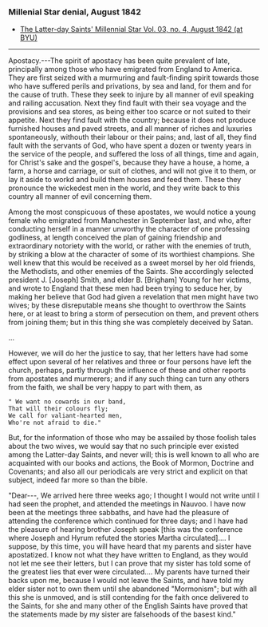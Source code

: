 ### Millenial Star denial, August 1842

* [The Latter-day Saints' Millennial Star Vol. 03, no. 4, August 1842 (at BYU)](http://contentdm.lib.byu.edu/cdm/compoundobject/collection/MStar/id/20948/rec/3)

---

Apostacy.---The spirit of apostacy has been quite prevalent of late, principally among those who have emigrated from England to America.  They are first seized with a murmuring and fault-finding spirit towards those who have suffered perils and privations, by sea and land, for them and for the cause of truth.  These they seek to injure by all manner of evil speaking and railing accusation.  Next they find fault with their sea voyage and the provisions and sea stores, as being either too scarce or not suited to their appetite.  Next they find fault with the country; because it does not produce furnished houses and paved streets, and all manner of riches and luxuries spontaneously, withouth their labour or their pains; and, last of all, they find fault with the servants of God, who have spent a dozen or twenty years in the service of the people, and suffered the loss of all things, time and again, for Christ's sake and the gospel's, because they have a house, a home, a farm, a horse and carriage, or suit of clothes, and will not give it to them, or lay it aside to workd and build them houses and feed them.  These they pronounce the wickedest men in the world, and they write back to this country all manner of evil concerning them.

Among the most conspicuous of these apostates, we would notice a young female who emigrated from Manchester in September last, and who, after conducting herself in a manner unworthy the character of one professing godliness, at length conceived the plan of gaining friendship and extraordinary notoriety with the world, or rather with the enemies of truth, by striking a blow at the character of some of its worthiest champions. She well knew that this would be received as a sweet morsel by her old friends, the Methodists, and other enemies of the Saints. She accordingly selected president J. [Joseph] Smith, and elder B. [Brigham] Young for her victims, and wrote to England that these men had been trying to seduce her, by making her believe that God had given a revelation that men might have two wives; by these disreputable means she thought to overthrow the Saints here, or at least to bring a storm of persecution on them, and prevent others from joining them; but in this thing she was completely deceived by Satan.

...

However, we will do her the justice to say, that her letters have had some effect upon several of her relatives and three or four persons have left the church, perhaps, partly through the influence of these and other reports from apostates and murmerers; and if any such thing can turn any others from the faith, we shall be very happy to part with them, as

    " We want no cowards in our band,
    That will their colours fly;
    We call for valiant-hearted men,
    Who're not afraid to die."

But, for the information of those who may be assailed by those foolish tales about the two wives, we would say that no such principle ever existed among the Latter-day Saints, and never will; this is well known to all who are acquainted with our books and actions, the Book of Mormon, Doctrine and Covenants; and also all our periodicals are very strict and explicit on that subject, indeed far more so than the bible.

"Dear---, We arrived here three weeks ago; I thought I would not write until I had seen the prophet, and attended the meetings in Nauvoo. I have now been at the meetings three sabbaths, and have had the pleasure of attending the conference which continued for three days; and I have had the pleasure of hearing brother Joseph speak [this was the conference where Joseph and Hyrum refuted the stories Martha circulated].... I suppose, by this time, you will have heard that my parents and sister have apostatized. I know not what they have written to England, as they would not let me see their letters, but I can prove that my sister has told some of the greatest lies that ever were circulated.... My parents have turned their backs upon me, because I would not leave the Saints, and have told my elder sister not to own them until she abandoned "Mormonism"; but with all this she is unmoved, and is still contending for the faith once delivered to the Saints, for she and many other of the English Saints have proved that the statements made by my sister are falsehoods of the basest kind."
